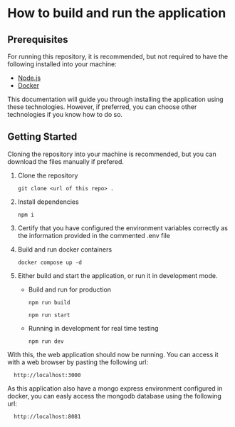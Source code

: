 # How to build and run the application



## Prerequisites

For running this repository, it is recommended, but not required to have the following installed into your machine:

- [Node.js](https://nodejs.org/)
- [Docker](https://www.docker.com/)


This documentation will guide you through installing the application using these technologies. However, if preferred,  you can choose other technologies if you know how to do so.

## Getting Started

Cloning the repository into your machine is recommended, but you can download the files manually if prefered.



1. Clone the repository
      ``` 
      git clone <url of this repo> .
      ```
2. Install dependencies

      ```
      npm i
      ```

3. Certify that you have configured the environment variables correctly as the information provided in the commented .env file


4. Build and run docker containers
      ```
      docker compose up -d 
      ```

5. Either build and start the application, or run it in development mode.

      - Build and run for production
      
            
            npm run build

            npm run start
            

      - Running in development for real time testing

            
            npm run dev
            
   
   
   
With this, the web application should now be running.
You can access it with a web browser by pasting the following url:

      
      http://localhost:3000
      

As this application also have a mongo express environment configured in docker, you can easly access the mongodb database using the following url:
      
      
      http://localhost:8081
      

